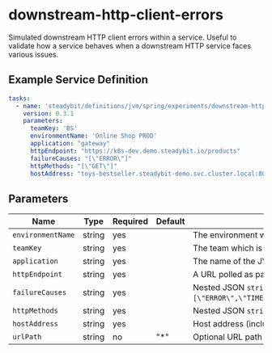 # downstream-http-client-errors

Simulated downstream HTTP client errors within a service. Useful to validate how a service behaves when a downstream HTTP service faces various issues.

## Example Service Definition

```yaml
tasks:
  - name: 'steadybit/definitions/jvm/spring/experiments/downstream-http-client-errors'
    version: 0.3.1
    parameters:
      teamKey: 'BS'
      environmentName: 'Online Shop PROD'
      application: "gateway"
      httpEndpoint: "https://k8s-dev.demo.steadybit.io/products"
      failureCauses: "[\"ERROR\"]"
      httpMethods: "[\"GET\"]"
      hostAddress: "toys-bestseller.steadybit-demo.svc.cluster.local:8081"
```

## Parameters

| Name                  | Type   | Required | Default        | Description                                                                                                          |
|-----------------------|--------|----------|----------------|----------------------------------------------------------------------------------------------------------------------|
| `environmentName`     | string | yes      |                | The environment which is used for the experiment                                                                     |
| `teamKey`             | string | yes      |                | The team which is used for the experiment                                                                            |
| `application`         | string | yes      |                | The name of the JVM application for which HTTP client errors should be simulated.                                    |
| `httpEndpoint`        | string | yes      |                | A URL polled as part of the experiment. Should point to the JVM referenced through `application`. This URL should result in a downstream HTTP client call. |
| `failureCauses`       | string | yes      |                | Nested JSON `string[]` indicating what type of HTTP client errors should be simulated. Supported values: `[\"ERROR\",\"TIMEOUT\",\"HTTP_500\",\"HTTP_502\",\"HTTP_503\",\"HTTP_504\",\"HTTP_5XX\",\"HTTP_400\",\"HTTP_403\",\"HTTP_404\",\"HTTP_429\",\"HTTP_4XX\"]`. |
| `httpMethods`         | string | yes      |                | Nested JSON `string[]` describing which HTTP client calls should receive simulated errors. |
| `hostAddress`         | string | yes      |                | Host address (including port if a port is defined in code) to describe which HTTP client calls should receive simulated errors.   |
| `urlPath`             | string | no       | "*"            | Optional URL path segment to restrict which HTTP client calls should receive simulated errors..  |
